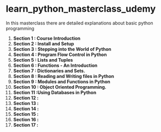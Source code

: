# learn_python_masterclass_udemy
In this masterclass there are detailed explanations about basic python programming
1. **Section 1 : Course Introduction**
2. **Section 2 : Install and Setup**
3. **Section 3 : Stepping into the World of Python**
4. **Section 4 : Program Flow Control in Python**
5. **Section 5 : Lists and Tuples**
6. **Section 6 : Functions - An Introduction**
7. **Section 7 : Dictionaries and Sets.**
8. **Section 8 : Reading and Writing files in Python**
9. **Section 9 : Modules and Functions in Python**
10. **Section 10 : Object Oriented Programming.**
11. **Section 11 :Using Databases in Python**
12. **Section 12 :**
13. **Section 13 :**
14. **Section 14 :**
15. **Section 15 :**
16. **Section 16 :**
17. **Section 17 :**
